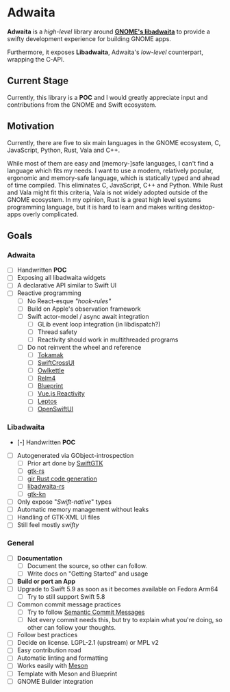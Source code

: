 # Adwaita

**Adwaita** is a *high-level* library around **[GNOME's libadwaita](https://gnome.pages.gitlab.gnome.org/libadwaita)** to provide a swifty development
experience for building GNOME apps.

Furthermore, it exposes **Libadwaita**, Adwaita's *low-level* counterpart, wrapping the C-API.

## Current Stage

Currently, this library is a **POC** and I would greatly appreciate input and contributions from the GNOME and Swift ecosystem.

## Motivation

Currently, there are five to six main languages in the GNOME ecosystem, C, JavaScript, Python, Rust, Vala and C++.

While most of them are easy and \[memory-\]safe languages, I can't find a language which fits my needs.
I want to use a modern, relatively popular, ergonomic and memory-safe language, which is statically typed
and ahead of time compiled. This eliminates C, JavaScript, C++ and Python.
While Rust and Vala might fit this criteria, Vala is not widely adopted outside of the GNOME ecosystem.
In my opinion, Rust is a great high level systems programming language, but it is hard to learn
and makes writing desktop-apps overly complicated.

## Goals

### Adwaita

- [ ] Handwritten **POC**
- [ ] Exposing all libadwaita widgets
- [ ] A declarative API similar to Swift UI
- [ ] Reactive programming
  - [ ] No React-esque *"hook-rules"*
  - [ ] Build on Apple's observation framework
  - [ ] Swift actor-model / async await integration
    - [ ] GLib event loop integration (in libdispatch?)
    - [ ] Thread safety
    - [ ] Reactivity should work in multithreaded programs
  - [ ] Do not reinvent the wheel and reference
    - [ ] [Tokamak](https://github.com/TokamakUI/Tokamak)
    - [ ] [SwiftCrossUI](https://github.com/stackotter/swift-cross-ui)
    - [ ] [Owlkettle](https://github.com/can-lehmann/owlkettle)
    - [ ] [Relm4](https://relm4.org/)
    - [ ] [Blueprint](https://www.jwestman.net/2022/04/12/next-steps-for-blueprint.html#reactive-ui-programming)
    - [ ] [Vue.js Reactivity](https://github.com/vuejs/core)
    - [ ] [Leptos](https://github.com/leptos-rs/leptos)
    - [ ] [OpenSwiftUI](https://github.com/Cosmo/OpenSwiftUI)

### Libadwaita

- [-] Handwritten **POC**
- [ ] Autogenerated via GObject-introspection
  - [ ] Prior art done by [SwiftGTK](https://github.com/rhx/SwiftGtk/tree/gtk4)
  - [ ] [gtk-rs](https://gtk-rs.org/)
  - [ ] [gir Rust code generation](https://github.com/gtk-rs/gir)
  - [ ] [libadwaita-rs](https://gitlab.gnome.org/World/Rust/libadwaita-rs)
  - [ ] [gtk-kn](https://gitlab.com/gtk-kn/gtk-kn)
- [ ] Only expose "*Swift-native*" types
- [ ] Automatic memory management without leaks
- [ ] Handling of GTK-XML UI files
- [ ] Still feel mostly *swifty*

### General

- [ ] **Documentation**
  - [ ] Document the source, so other can follow.
  - [ ] Write docs on "Getting Started" and usage
- [ ] **Build or port an App**
- [ ] Upgrade to Swift 5.9 as soon as it becomes available on Fedora Arm64
  - [ ] Try to still support Swift 5.8
- [ ] Common commit message practices
  - [ ] Try to follow [Semantic Commit Messages](https://gist.github.com/joshbuchea/6f47e86d2510bce28f8e7f42ae84c716)
  - [ ] Not every commit needs this, but try to explain what you're doing, so other can follow your thoughts.
- [ ] Follow best practices
- [ ] Decide on license. LGPL-2.1 (upstream) or MPL v2
- [ ] Easy contribution road
- [ ] Automatic linting and formatting
- [ ] Works easily with [Meson](https://meson.build)
- [ ] Template with Meson and Blueprint
- [ ] GNOME Builder integration

